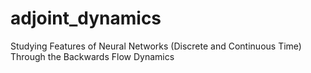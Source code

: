 # adjoint_dynamics
Studying Features of Neural Networks (Discrete and Continuous Time) Through the Backwards Flow Dynamics
